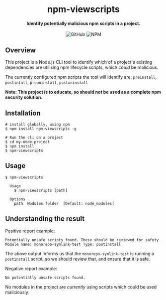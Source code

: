 
<h1 align="center">
  <br>
  npm-viewscripts
  <br>
</h1>

<h4 align="center">Identify potentially malicious npm scripts in a project.</h4>
<p align="center">
    <img alt="GitHub" src="https://img.shields.io/github/license/js-kyle/npm-viewscripts.svg">
    <img alt="NPM" src="https://img.shields.io/npm/v/npm-viewscripts.svg">
</p>


## Overview

This project is a Node.js CLI tool to identify which of a project's existing dependencies are utilising npm lifecycle scripts, which _could_ be malicious.

The currently configured npm scripts the tool will identify are:
`preinstall`, `postintall`, `preuninstall`, `postuninstall`

**Note: This project is to educate, so should not be used as a complete npm security solution.**

## Installation

```
# install globally, using npm
$ npm install npm-viewscripts -g

# Run the cli on a project
$ cd my-node-project
$ npm install
$ npm-viewscripts
```

## Usage

```
$ npm-viewscripts

  Usage
    $ npm-viewscripts [path]

  Options
    path  Modules folder  [Default: node_modules]
```

## Understanding the result
Positive report example:
```
Potentially unsafe scripts found. These should be reviewed for safety
Module name: monorepo-symlink-test Type: postinstall
```
The above output informs us that the `monorepo-symlink-test` is running a `postinstall` script, so we should review that, and ensure that it is safe.

Negative report example:
```
No potentially unsafe scripts found.
```
No modules in the project are _currently_ using scripts which could be used maliciously.


